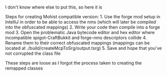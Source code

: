 I don't know where else to put this, so here it is

Steps for creating Mohist compatible version:
    1. Use the forge mod setup in IntelliJ in order to be able to access the nms (which will later be compiled into the obfuscated mappings)
    2. Write your code then compile into a forge mod
    3. Open the problematic Java bytecode editor and hex editor where incompatible spigot-CraftBukkit and forge-nms descriptors collide
    4. Rename them to their correct obfuscated mappings (mappings can be located at ./build/createMcpToSrg/output.tsrg)
    5. Save and hope that you've not corrupted the class file

These steps are loose as I forgot the process taken to creating the remapped classes